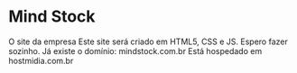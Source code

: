 # Mind Stock
 O site da empresa
 Este site será criado em HTML5, CSS e JS. Espero fazer sozinho.
Já existe o domínio: mindstock.com.br
Está hospedado em hostmidia.com.br
